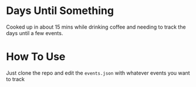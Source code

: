 # Days Until Something
Cooked up in about 15 mins while drinking coffee and needing to track the days until a few events.

# How To Use
Just clone the repo and edit the `events.json` with whatever events you want to track

